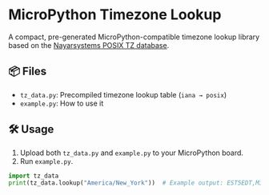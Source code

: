 # MicroPython Timezone Lookup

A compact, pre-generated MicroPython-compatible timezone lookup library based on the [Nayarsystems POSIX TZ database](https://github.com/nayarsystems/posix_tz_db).

## 📦 Files

- `tz_data.py`: Precompiled timezone lookup table (`iana → posix`)
- `example.py`: How to use it

## 🛠 Usage

1. Upload both `tz_data.py` and `example.py` to your MicroPython board.
2. Run `example.py`.

```python
import tz_data
print(tz_data.lookup("America/New_York"))  # Example output: EST5EDT,M3.2.0,M11.1.0
```
